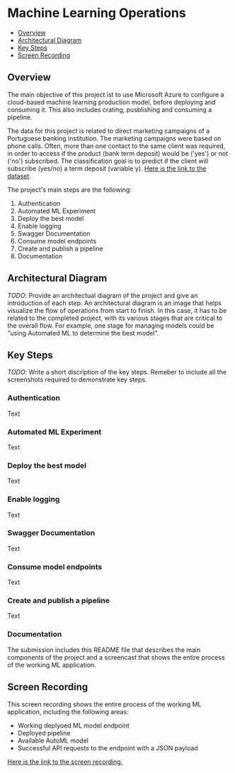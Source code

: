 # Machine Learning Operations

* [Overview](#overview)
* [Architectural Diagram](#architectural-diagram)
* [Key Steps](#key-steps)
* [Screen Recording](#screen-recording)

## Overview
The main objective of this project ist to use Microsoft Azure to configure a cloud-based machine learning production model, before deploying and consuming it. This also includes crating, pusblishing and consuming a pipeline.

The data for this project is related to direct marketing campaigns of a Portuguese banking institution. The marketing campaigns were based on phone calls. Often, more than one contact to the same client was required, in order to access if the product (bank term deposit) would be ('yes') or not ('no') subscribed. The classification goal is to predict if the client will subscribe (yes/no) a term deposit (variable y). [Here is the link to the dataset](https://archive.ics.uci.edu/ml/datasets/bank+marketing).

The project's main steps are the following:
1. Authentication
2. Automated ML Experiment
3. Deploy the best model
4. Enable logging
5. Swagger Documentation
6. Consume model endpoints
7. Create and publish a pipeline
8. Documentation

## Architectural Diagram
*TODO*: Provide an architectual diagram of the project and give an introduction of each step. An architectural diagram is an image that helps visualize the flow of operations from start to finish. In this case, it has to be related to the completed project, with its various stages that are critical to the overall flow. For example, one stage for managing models could be "using Automated ML to determine the best model". 

## Key Steps
*TODO*: Write a short discription of the key steps. Remeber to include all the screenshots required to demonstrate key steps. 

### Authentication
Text

### Automated ML Experiment
Text

### Deploy the best model
Text

### Enable logging
Text

### Swagger Documentation
Text

### Consume model endpoints
Text

### Create and publish a pipeline
Text

### Documentation
The submission includes this README file that describes the main components of the project and a screencast that shows the entire process of the working ML application.

## Screen Recording
This screen recording shows the entire process of the working ML application, including the following areas:
- Working deplyoed ML model endpoint
- Deployed pipeline
- Available AutoML model
- Successful API requests to the endpoint with a JSON payload

[Here is the link to the screen recording.](https://www.dropbox.com/s/4o3gu8uhmwxfruw/Udacity_ML-Engineer_with_MS-Azure_Project-02_Screen-Recording.mov?dl=0)